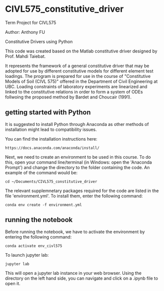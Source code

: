 # CIVL575_constitutive_driver

 Term Project for CIVL575

Author: Anthony FU

Constitutive Drivers using Python

This code was created based on the Matlab constitutive driver designed by Prof. Mahdi Taiebat.

It represents the framework of a general constitutive 
driver that may be adopted for use by different constitutive models for 
different element test loadings. The program is prepared for use in the 
course of "Constitutive Models of Soil (CIVL 575)" offered in the 
Department of Civil Engineering at UBC. Loading constraints of laboratory 
experiments are linearized and linked to the constitutive relations 
in order to form a system of ODEs follwoing the proposed method by 
Bardet and Choucair (1991).

## getting started with Python

It is suggested to install Python through Anaconda as other methods of installation might lead to compatibility issues.

You can find the installation instructions here:
```
https://docs.anaconda.com/anaconda/install/
```

Next, we need to create an environment to be used in this course. To do this, open your command line/terminal (in Windows: open the 'Anaconda Prompt') and change the directory to the folder containing the code.  An example of the command would be:
```
cd ~/Documents/CIVL575_constitutive_driver
```
The relevant supplemnetary packages required for the code are listed in the file 'environment.yml'.  To install them, enter the following command:
```
conda env create -f environment.yml
```

## running the notebook 

Before running the notebook, we have to activate the environment by entering the following command:
```
conda activate env_civl575
```
To launch jupyter lab:
```
jupyter lab
```
This will open a jupyter lab instance in your web browser.  Using the directory on the left hand side, you can navigate and click on a .ipynb file to open it.
